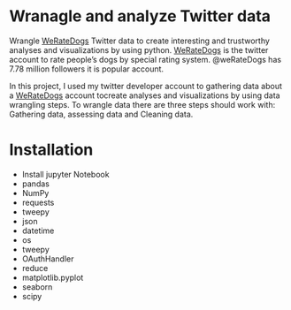 # Wranagle and analyze Twitter data
 Wrangle [WeRateDogs](https://twitter.com/dog_rates) Twitter data to create interesting and trustworthy analyses and visualizations by using python.
 [WeRateDogs](https://twitter.com/dog_rates) is the twitter account to rate people’s dogs by special rating system. @weRateDogs has 7.78 million followers it is popular account.
 
 In this project, I used my twitter developer account to gathering data about a [WeRateDogs](https://twitter.com/dog_rates) account tocreate analyses and visualizations by using data wrangling steps. To wrangle data there are three steps should work with: Gathering data, assessing data and Cleaning data.

# Installation 

* Install jupyter Notebook
* pandas
* NumPy
* requests
* tweepy
* json
* datetime 
* os
* tweepy
* OAuthHandler
* reduce
* matplotlib.pyplot
* seaborn
* scipy
